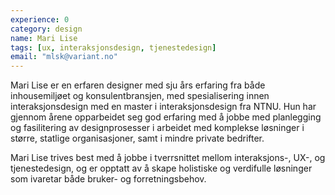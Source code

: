 ```yaml
---
experience: 0
category: design
name: Mari Lise
tags: [ux, interaksjonsdesign, tjenestedesign]
email: "mlsk@variant.no"
---
```


Mari Lise er en erfaren designer med sju års erfaring fra både inhousemiljøet og
konsulentbransjen, med spesialisering innen interaksjonsdesign med en master i
interaksjonsdesign fra NTNU. Hun har gjennom årene opparbeidet seg god erfaring
med å jobbe med planlegging og fasilitering av designprosesser i arbeidet med
komplekse løsninger i større, statlige organisasjoner, samt i mindre private
bedrifter.

Mari Lise trives best med å jobbe i tverrsnittet mellom interaksjons-, UX-, og
tjenestedesign, og er opptatt av å skape holistiske og verdifulle løsninger som
ivaretar både bruker- og forretningsbehov.
